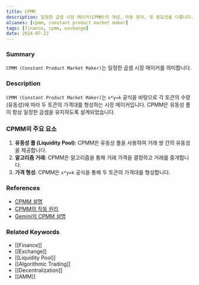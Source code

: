 ```yaml
---
title: CPMM
description: 일정한 곱셈 시장 메이커(CPMM)의 개념, 작동 원리, 및 중요성을 다룹니다.
aliases: [cpmm, constant product market maker]
tags: [finance, cpmm, exchange]
date: 2024-07-22
---
```

### Summary

`CPMM (Constant Product Market Maker)`는 일정한 곱셈 시장 메이커를 의미합니다.

### Description

`CPMM (Constant Product Market Maker)`는 `x*y=k` 공식을 바탕으로 각 토큰의 수량(유동성)에 따라 두 토큰의 가격대를 형성하는 시장 메이커입니다. CPMM은 유동성 풀이 항상 일정한 곱셈을 유지하도록 설계되었습니다.

### CPMM의 주요 요소

1. **유동성 풀 (Liquidity Pool)**: CPMM은 유동성 풀을 사용하여 거래 쌍 간의 유동성을 제공합니다.
2. **알고리즘 거래**: CPMM은 알고리즘을 통해 거래 가격을 결정하고 거래를 중개합니다.
3. **가격 형성**: CPMM은 `x*y=k` 공식을 통해 두 토큰의 가격대를 형성합니다.

### References

- [CPMM 설명](https://en.wikipedia.org/wiki/Automated_market_maker#Constant_product_market_maker)
- [CPMM의 작동 원리](https://www.investopedia.com/terms/c/constant-product-market-maker.asp)
- [Gemini의 CPMM 설명](https://www.gemini.com/cryptopedia/search?query=cpmm)

### Related Keywords

- [[Finance]]
- [[Exchange]]
- [[Liquidity Pool]]
- [[Algorithmic Trading]]
- [[Decentralization]]
- [[AMM]]
